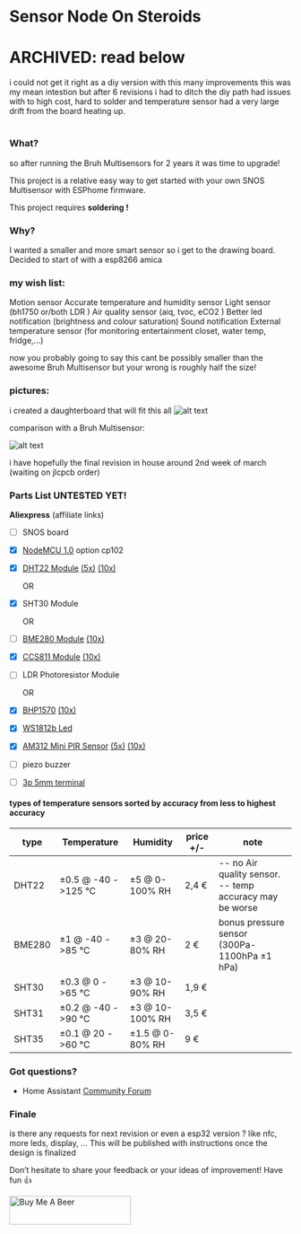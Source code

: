 # Sensor Node On Steroids
#
#
# ARCHIVED: read below 
i could not get it right as a diy version with this many improvements this was my mean intestion but after 6 revisions i had to ditch the diy path
had issues with to high cost, hard to solder and temperature sensor had a very large drift from the board heating up.
#
#
#
### What?

so after running the Bruh Multisensors for 2 years it was time to upgrade!

This project is a relative easy way to get started with your own SNOS Multisensor with ESPhome firmware.

This project requires **soldering !**

### Why?

I wanted a smaller and more smart sensor so i get to the drawing board.
Decided to start of with a esp8266 amica

### my wish list:

Motion sensor
Accurate temperature and humidity sensor
Light sensor (bh1750 or/both LDR )
Air quality sensor (aiq, tvoc, eCO2 )
Better led notification (brightness and colour saturation)
Sound notification
External temperature sensor (for monitoring entertainment closet, water temp, fridge,…)

now you probably going to say this cant be possibly smaller than the awesome Bruh Multisensor
but your wrong is roughly half the size!

### pictures:

i created a daughterboard that will fit this all
![alt text](https://community-home-assistant-assets.s3.dualstack.us-west-2.amazonaws.com/original/3X/8/f/8f68f64889ca64955a9f1a51cd59972b41a57870.jpeg?raw=true "pcb")

comparison with a Bruh Multisensor:

![alt text](https://community-home-assistant-assets.s3.dualstack.us-west-2.amazonaws.com/original/3X/9/4/94a146183faba7578926db0bbe43dd35c51e2de5.jpeg?raw=true "pcb")

i have hopefully the final revision in house around 2nd week of march (waiting on jlcpcb order)

### Parts List UNTESTED YET!
**Aliexpress** (affiliate links)
- [ ] SNOS board
- [x] [NodeMCU 1.0](https://s.click.aliexpress.com/e/_dSPnV6D) option cp102
- [x] [DHT22 Module](https://s.click.aliexpress.com/e/_dX0VELn) [(5x)](https://s.click.aliexpress.com/e/_dSR0BZR) [(10x)](https://s.click.aliexpress.com/e/_dTHlqxf)

    OR  
    
- [x] SHT30 Module

    OR 
    
- [ ] [BME280 Module](https://s.click.aliexpress.com/e/_dUFCwbJ) [(10x)](https://s.click.aliexpress.com/e/_dXqmLUl)
- [x] [CCS811 Module](https://s.click.aliexpress.com/e/_d9deomd) [(10x)](https://s.click.aliexpress.com/e/_d8LB1Kt)
- [ ] LDR Photoresistor Module

    OR
    
- [x] [BHP1570](https://s.click.aliexpress.com/e/_dY1WFdX) [(10x)](https://s.click.aliexpress.com/e/_d8COgN3)
- [x] [WS1812b Led](https://s.click.aliexpress.com/e/_d7BmdCN)
- [x] [AM312 Mini PIR Sensor](https://s.click.aliexpress.com/e/_dUSQcW5) [(5x)](https://s.click.aliexpress.com/e/_d81pmW5) [(10x)](https://s.click.aliexpress.com/e/_dTI8JVJ)
- [ ] piezo buzzer
- [ ] [3p 5mm terminal](https://s.click.aliexpress.com/e/_dZ96QS5)

#### types of temperature sensors sorted by accuracy from less to highest accuracy

|     type      |     Temperature    |      Humidity       | price +/- |                     note                    |
| ------------- | ------------------ | ------------------- | ------ | ------------------------------------------- |
|     DHT22     | ±0.5 @ -40 ->125 °C | ±5   @  0-100%  RH |  2,4 € | -- no Air quality sensor. -- temp accuracy may be worse|
|     BME280    | ±1   @ -40 ->85  °C | ±3   @ 20-80%   RH |  2   € | bonus pressure sensor (300Pa-1100hPa ±1 hPa)|
|     SHT30     | ±0.3 @   0 ->65  °C | ±3   @ 10-90%   RH |  1,9 € |                                             |
|     SHT31     | ±0.2 @ -40 ->90  °C | ±3   @ 10-100%  RH |  3,5 € |                                             |
|     SHT35     | ±0.1 @  20 ->60  °C | ±1.5 @  0-80%   RH |  9   € |                                             |

### Got questions?

- Home Assistant [Community Forum](https://community.home-assistant.io/t/snos-sensor-node-on-steroids/)

### Finale
is there any requests for next revision or even a esp32 version ? like nfc, more leds, display, …
This will be published with instructions once the design is finalized

Don’t hesitate to share your feedback or your ideas of improvement!
Have fun :+1:

<a href="https://www.buymeacoffee.com/tarbax" target="_blank"><img src="https://cdn.buymeacoffee.com/buttons/default-orange.png" alt="Buy Me A Beer" style="height: 51px !important;width: 217px !important;" ></a>
